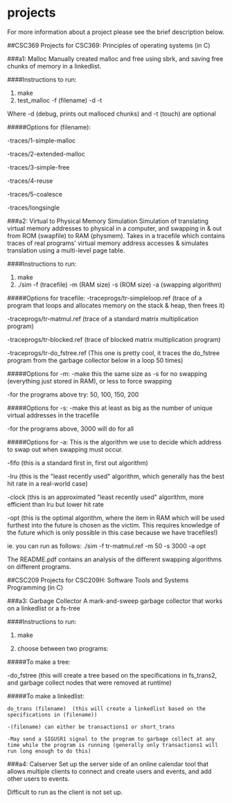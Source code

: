 # projects
For more information about a project please see the brief description below.

##CSC369
Projects for CSC369: Principles of operating systems (in C)

###a1: Malloc
Manually created malloc and free using sbrk, and saving free chunks of memory in a linkedlist. 

####Instructions to run:
1. make
2. test_malloc -f (filename) -d -t

Where -d (debug, prints out malloced chunks) and -t (touch) are optional 
  
#####Options for (filename):

-traces/1-simple-malloc

-traces/2-extended-malloc

-traces/3-simple-free

-traces/4-reuse

-traces/5-coalesce

-traces/longsingle
    
###a2: Virtual to Physical Memory Simulation
Simulation of translating virtual memory addresses to physical in a computer, and swapping in & out from ROM (swapfile) to RAM (physmem). Takes in a tracefile which contains traces of real programs' virtual memory address accesses & simulates translation using a multi-level page table.

####Instructions to run:
1. make
2. ./sim -f (tracefile) -m (RAM size) -s (ROM size) -a (swapping algorithm)

#####Options for tracefile:
-traceprogs/tr-simpleloop.ref (trace of a program that loops and allocates memory on the stack & heap, then frees it)

-traceprogs/tr-matmul.ref (trace of a standard matrix multiplication program)

-traceprogs/tr-blocked.ref (trace of blocked matrix multiplication program)

-traceprogs/tr-do_fstree.ref (This one is pretty cool, it traces the do_fstree program from the garbage collector below in a loop 50 times)

#####Options for -m:
-make this the same size as -s for no swapping (everything just stored in RAM), or less to force swapping

-for the programs above try: 50, 100, 150, 200

#####Options for -s:
-make this at least as big as the number of unique virtual addresses in the tracefile

-for the programs above, 3000 will do for all

#####Options for -a:
This is the algorithm we use to decide which address to swap out when swapping must occur.

-fifo (this is a standard first in, first out algorithm)

-lru (this is the "least recently used" algorithm, which generally has the best hit rate in a real-world case)

-clock (this is an approximated "least recently used" algorithm, more efficient than lru but lower hit rate

-opt (this is the optimal algorithm, where the item in RAM which will be used furthest into the future is chosen as the victim. This requires knowledge of the future which is only possible in this case because we have tracefiles!)

ie. you can run as follows: ./sim -f tr-matmul.ref -m 50 -s 3000 -a opt

The README.pdf contains an analysis of the different swapping algorithms on different programs.

##CSC209
Projects for CSC209H: Software Tools and Systems Programming (in C)

###a3: Garbage Collector
A mark-and-sweep garbage collector that works on a linkedlist or a fs-tree

####Instructions to run:

1. make

2. choose between two programs:

  
  #####To make a tree:
  
  -do_fstree (this will create a tree based on the specifications in fs_trans2, and garbage collect nodes that were         removed at runtime)

  #####To make a linkedlist:
  
    do_trans (filename)  (this will create a linkedlist based on the specifications in (filename))
    
    -(filename) can either be transactions1 or short_trans
    
    -May send a SIGUSR1 signal to the program to garbage collect at any time while the program is running (generally only transactions1 will run long enough to do this)

###a4: Calserver
Set up the server side of an online calendar tool that allows multiple clients to connect and create users and events, and add other users to events. 

Difficult to run as the client is not set up.
